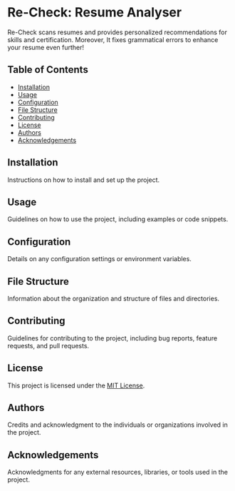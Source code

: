 # Re-Check: Resume Analyser
Re-Check scans resumes and provides personalized recommendations for skills and certification. 
Moreover, It fixes grammatical errors to enhance your resume even further!

## Table of Contents

- [Installation](#installation)
- [Usage](#usage)
- [Configuration](#configuration)
- [File Structure](#file-structure)
- [Contributing](#contributing)
- [License](#license)
- [Authors](#authors)
- [Acknowledgements](#acknowledgements)

## Installation

Instructions on how to install and set up the project.

## Usage

Guidelines on how to use the project, including examples or code snippets.

## Configuration

Details on any configuration settings or environment variables.

## File Structure

Information about the organization and structure of files and directories.

## Contributing

Guidelines for contributing to the project, including bug reports, feature requests, and pull requests.

## License

This project is licensed under the [MIT License](LICENSE).

## Authors

Credits and acknowledgment to the individuals or organizations involved in the project.

## Acknowledgements

Acknowledgments for any external resources, libraries, or tools used in the project.
